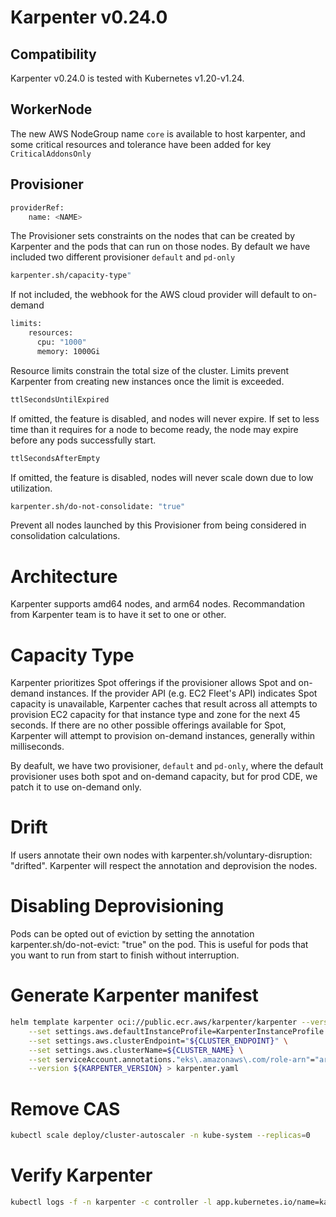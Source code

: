 # Karpenter v0.24.0

## Compatibility
Karpenter v0.24.0 is tested with Kubernetes v1.20-v1.24.

## WorkerNode
The new AWS NodeGroup name `core` is available to host karpenter, and some critical resources and tolerance have been added for key `CriticalAddonsOnly` 

## Provisioner
```sh 
providerRef:
    name: <NAME>
```
The Provisioner sets constraints on the nodes that can be created by Karpenter and the pods that can run on those nodes. By default we have included two different provisioner `default` and `pd-only` 

```sh 
karpenter.sh/capacity-type"
```
If not included, the webhook for the AWS cloud provider will default to on-demand

```sh
limits:
    resources:
      cpu: "1000"
      memory: 1000Gi
``` 
Resource limits constrain the total size of the cluster. Limits prevent Karpenter from creating new instances once the limit is exceeded.
  
```sh 
ttlSecondsUntilExpired
```
If omitted, the feature is disabled, and nodes will never expire.  If set to less time than it requires for a node to become ready, the node may expire before any pods successfully start.

```sh 
ttlSecondsAfterEmpty
```
If omitted, the feature is disabled, nodes will never scale down due to low utilization.

```sh
karpenter.sh/do-not-consolidate: "true"
```
Prevent all nodes launched by this Provisioner from being considered in consolidation calculations.

# Architecture 
Karpenter supports amd64 nodes, and arm64 nodes. Recommandation from Karpenter team is to have it set to one or other.

# Capacity Type
Karpenter prioritizes Spot offerings if the provisioner allows Spot and on-demand instances. If the provider API (e.g. EC2 Fleet's API) indicates Spot capacity is unavailable, Karpenter caches that result across all attempts to provision EC2 capacity for that instance type and zone for the next 45 seconds. If there are no other possible offerings available for Spot, Karpenter will attempt to provision on-demand instances, generally within milliseconds.

By deafult, we have two provisioner, `default` and `pd-only`, where the default provisioner uses both spot and on-demand capacity, but for prod CDE, we patch it to use on-demand only. 

# Drift
If users annotate their own nodes with karpenter.sh/voluntary-disruption: "drifted". Karpenter will respect the annotation and deprovision the nodes.

# Disabling Deprovisioning 
Pods can be opted out of eviction by setting the annotation karpenter.sh/do-not-evict: "true" on the pod. This is useful for pods that you want to run from start to finish without interruption.

# Generate Karpenter manifest

```sh
helm template karpenter oci://public.ecr.aws/karpenter/karpenter --version ${KARPENTER_VERSION} --namespace karpenter \
    --set settings.aws.defaultInstanceProfile=KarpenterInstanceProfile \
    --set settings.aws.clusterEndpoint="${CLUSTER_ENDPOINT}" \
    --set settings.aws.clusterName=${CLUSTER_NAME} \
    --set serviceAccount.annotations."eks\.amazonaws\.com/role-arn"="arn:aws:iam::${AWS_ACCOUNT_ID}:role/KarpenterControllerRole-${CLUSTER_NAME}" \
    --version ${KARPENTER_VERSION} > karpenter.yaml
```

# Remove CAS

```sh
kubectl scale deploy/cluster-autoscaler -n kube-system --replicas=0
```

# Verify Karpenter

```sh
kubectl logs -f -n karpenter -c controller -l app.kubernetes.io/name=karpenter
```

